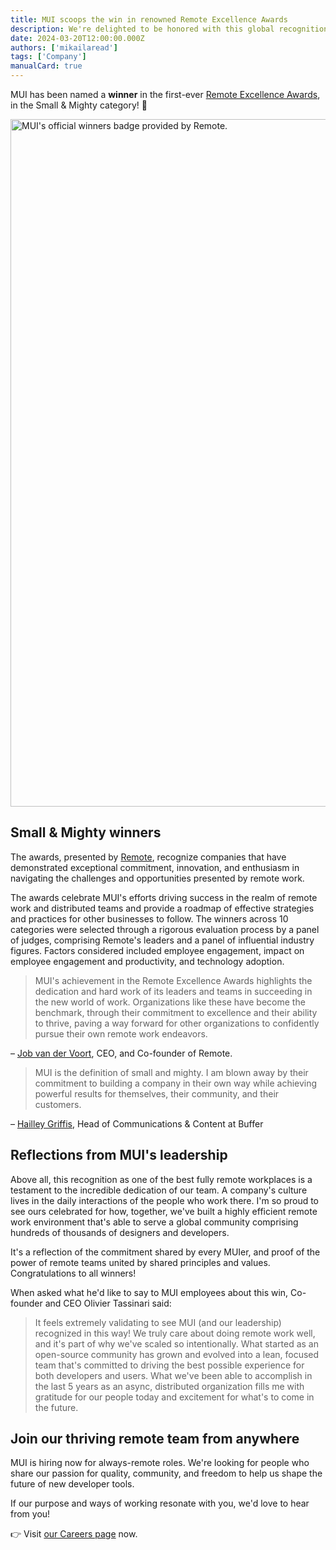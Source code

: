 ```yaml
---
title: MUI scoops the win in renowned Remote Excellence Awards
description: We're delighted to be honored with this global recognition for our commitment to fostering excellence in remote work.
date: 2024-03-20T12:00:00.000Z
authors: ['mikailaread']
tags: ['Company']
manualCard: true
---
```


MUI has been named a **winner** in the first-ever [Remote Excellence Awards](https://remote.com/remote-excellence-awards), in the Small & Mighty category! 🎉

<img alt="MUI's official winners badge provided by Remote." src="/static/blog/remote-award-win-2024/award-image.png" width="2400" height="1100" />

## Small & Mighty winners

The awards, presented by [Remote](https://remote.com/), recognize companies that have demonstrated exceptional commitment, innovation, and enthusiasm in navigating the challenges and opportunities presented by remote work.

The awards celebrate MUI's efforts driving success in the realm of remote work and distributed teams and provide a roadmap of effective strategies and practices for other businesses to follow.
The winners across 10 categories were selected through a rigorous evaluation process by a panel of judges, comprising Remote's leaders and a panel of influential industry figures.
Factors considered included employee engagement, impact on employee engagement and productivity, and technology adoption.

> MUI's achievement in the Remote Excellence Awards highlights the dedication and hard work of its leaders and teams in succeeding in the new world of work.
> Organizations like these have become the benchmark, through their commitment to excellence and their ability to thrive, paving a way forward for other organizations to confidently pursue their own remote work endeavors.

– [Job van der Voort](https://www.linkedin.com/in/jobvo/), CEO, and Co-founder of Remote.

> MUI is the definition of small and mighty. I am blown away by their commitment to building a company in their own way while achieving powerful results for themselves, their community, and their customers.

– [Hailley Griffis](https://www.linkedin.com/in/hailleygriffis/), Head of Communications & Content at Buffer

## Reflections from MUI's leadership

Above all, this recognition as one of the best fully remote workplaces is a testament to the incredible dedication of our team.
A company's culture lives in the daily interactions of the people who work there.
I'm so proud to see ours celebrated for how, together, we've built a highly efficient remote work environment that's able to serve a global community comprising hundreds of thousands of designers and developers.

It's a reflection of the commitment shared by every MUIer, and proof of the power of remote teams united by shared principles and values.
Congratulations to all winners!

When asked what he'd like to say to MUI employees about this win, Co-founder and CEO Olivier Tassinari said:

> It feels extremely validating to see MUI (and our leadership) recognized in this way! We truly care about doing remote work well, and it's part of why we've scaled so intentionally.
> What started as an open-source community has grown and evolved into a lean, focused team that's committed to driving the best possible experience for both developers and users.
> What we've been able to accomplish in the last 5 years as an async, distributed organization fills me with gratitude for our people today and excitement for what's to come in the future.

## Join our thriving remote team from anywhere

MUI is hiring now for always-remote roles.
We're looking for people who share our passion for quality, community, and freedom to help us shape the future of new developer tools.

If our purpose and ways of working resonate with you, we'd love to hear from you!

👉 Visit [our Careers page](/careers/) now.
